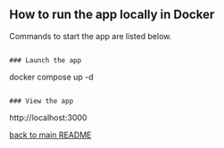 ## How to run the app locally in Docker

Commands to start the app are listed below.  

```

### Launch the app

```

docker compose up -d

```

### View the app

```
 
http://localhost:3000


[back to main README](https://github.com/Helpico/devops/tree/master)
